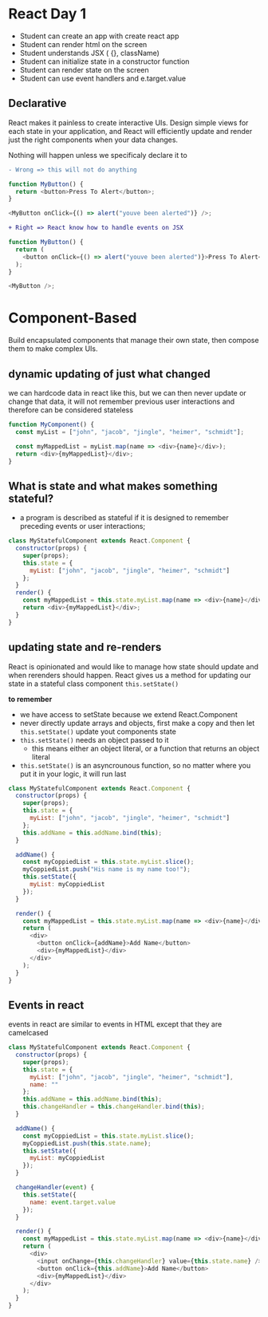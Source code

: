 # React Day 1

- Student can create an app with create react app
- Student can render html on the screen
- Student understands JSX ( {}, className)
- Student can initialize state in a constructor function
- Student can render state on the screen
- Student can use event handlers and e.target.value

## Declarative

React makes it painless to create interactive UIs. Design simple views for each state in your application, and React will efficiently update and render just the right components when your data changes.

Nothing will happen unless we specificaly declare it to

```diff
- Wrong => this will not do anything
```

```js
function MyButton() {
  return <button>Press To Alert</button>;
}

<MyButton onClick={() => alert("youve been alerted")} />;
```

```diff
+ Right => React know how to handle events on JSX
```

```js
function MyButton() {
  return (
    <button onClick={() => alert("youve been alerted")}>Press To Alert</button>
  );
}

<MyButton />;
```

# Component-Based

Build encapsulated components that manage their own state, then compose them to make complex UIs.

## dynamic updating of just what changed

we can hardcode data in react like this, but we can then never update or change that data, it will not remember previous user interactions and therefore can be considered stateless

```js
function MyComponent() {
  const myList = ["john", "jacob", "jingle", "heimer", "schmidt"];

  const myMappedList = myList.map(name => <div>{name}</div>);
  return <div>{myMappedList}</div>;
}
```

## What is state and what makes something stateful?

- a program is described as stateful if it is designed to remember preceding events or user interactions;

```js
class MyStatefulComponent extends React.Component {
  constructor(props) {
    super(props);
    this.state = {
      myList: ["john", "jacob", "jingle", "heimer", "schmidt"]
    };
  }
  render() {
    const myMappedList = this.state.myList.map(name => <div>{name}</div>);
    return <div>{myMappedList}</div>;
  }
}
```

## updating state and re-renders

React is opinionated and would like to manage how state should update and when rerenders should happen. React gives us a method for updating our state in a stateful class component `this.setState()`

**to remember**

- we have access to setState because we extend React.Component
- never directly update arrays and objects, first make a copy and then let `this.setState()` update yout components state
- `this.setState()` needs an object passed to it
  - this means either an object literal, or a function that returns an object literal
- `this.setState()` is an asyncrounous function, so no matter where you put it in your logic, it will run last

```js
class MyStatefulComponent extends React.Component {
  constructor(props) {
    super(props);
    this.state = {
      myList: ["john", "jacob", "jingle", "heimer", "schmidt"]
    };
    this.addName = this.addName.bind(this);
  }

  addName() {
    const myCoppiedList = this.state.myList.slice();
    myCoppiedList.push("His name is my name too!");
    this.setState({
      myList: myCoppiedList
    });
  }

  render() {
    const myMappedList = this.state.myList.map(name => <div>{name}</div>);
    return (
      <div>
        <button onClick={addName}>Add Name</button>
        <div>{myMappedList}</div>
      </div>
    );
  }
}
```

## Events in react

events in react are similar to events in HTML except that they are camelcased

```js
class MyStatefulComponent extends React.Component {
  constructor(props) {
    super(props);
    this.state = {
      myList: ["john", "jacob", "jingle", "heimer", "schmidt"],
      name: ""
    };
    this.addName = this.addName.bind(this);
    this.changeHandler = this.changeHandler.bind(this);
  }

  addName() {
    const myCoppiedList = this.state.myList.slice();
    myCoppiedList.push(this.state.name);
    this.setState({
      myList: myCoppiedList
    });
  }

  changeHandler(event) {
    this.setState({
      name: event.target.value
    });
  }

  render() {
    const myMappedList = this.state.myList.map(name => <div>{name}</div>);
    return (
      <div>
        <input onChange={this.changeHandler} value={this.state.name} />
        <button onClick={this.addName}>Add Name</button>
        <div>{myMappedList}</div>
      </div>
    );
  }
}
```
